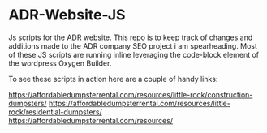 # ADR-Website-JS
Js scripts for the ADR website.
This repo is to keep track of changes and additions made to the ADR company SEO project i am spearheading. Most of these JS scripts are running inline
leveraging the code-block element of the wordpress Oxygen Builder. 

To see these scripts in action here are a couple of handy links:

https://affordabledumpsterrental.com/resources/little-rock/construction-dumpsters/
https://affordabledumpsterrental.com/resources/little-rock/residential-dumpsters/
https://affordabledumpsterrental.com/resources/


